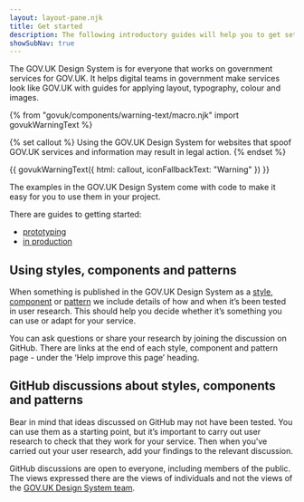```yaml
---
layout: layout-pane.njk
title: Get started
description: The following introductory guides will help you to get set up
showSubNav: true
---
```


The GOV.UK Design System is for everyone that works on government services for GOV.UK. It helps digital teams in government make services look like GOV.UK with guides for applying layout, typography, colour and images.

{% from "govuk/components/warning-text/macro.njk" import govukWarningText %}

{% set callout %}
  Using the GOV.UK Design System for websites that spoof GOV.UK services and information may result in legal action.
{% endset %}

{{ govukWarningText({
  html: callout,
  iconFallbackText: "Warning"
}) }}

The examples in the GOV.UK Design System come with code to make it easy for you to use them in your project.

There are guides to getting started:

- [prototyping](prototyping/)
- [in production](production/)

## Using styles, components and patterns

When something is published in the GOV.UK Design System as a [style](/styles/), [component](/components/) or [pattern](/patterns/) we include details of how and when it’s been tested in user research. This should help you decide whether it’s something you can use or adapt for your service.

You can ask questions or share your research by joining the discussion on GitHub. There are links at the end of each style, component and pattern page - under the ‘Help improve this page’ heading.

## GitHub discussions about styles, components and patterns

Bear in mind that ideas discussed on GitHub may not have been tested. You can use them as a starting point, but it’s important to carry out user research to check that they work for your service. Then when you’ve carried out your user research, add your findings to the relevant discussion.

GitHub discussions are open to everyone, including members of the public. The views expressed there are the views of individuals and not the views of the [GOV.UK Design System team](/design-system-team/).
